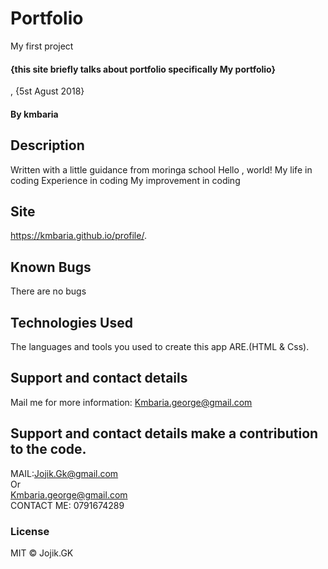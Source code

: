 # Portfolio
My first project
#### {this site briefly talks about portfolio specifically My portfolio}
, {5st Agust 2018}
#### By **kmbaria**
## Description
Written with a little guidance from moringa school
Hello , world!
My life in coding 
Experience in coding
My improvement in coding
## Site
https://kmbaria.github.io/profile/.
## Known Bugs
There are no bugs 
## Technologies Used
The languages and tools you used to create this app ARE.(HTML & Css).
## Support and contact details
 Mail me for more information: Kmbaria.george@gmail.com

## Support and contact details make a contribution to the code.
MAIL:Jojik.Gk@gmail.com</br> Or </br> Kmbaria.george@gmail.com
</br>
CONTACT ME: 0791674289

### License
MIT &copy; Jojik.GK
